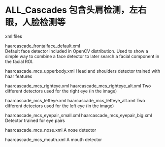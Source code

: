 # ALL_Cascades 包含头肩检测，左右眼，人脸检测等
xml files

haarcascade_frontalface_default.xml   
Default face detector included in OpenCV distribution. Used to show a simple way 
to combine a face detector to later search a facial component in the facial ROI.

haarcascade_mcs_upperbody.xml
Head and shoulders detector trained with haar features

haarcascade_mcs_righteye.xml
haarcascade_mcs_righteye_alt.xml
Two different detectors used for the right eye (in the image)

haarcascade_mcs_lefteye.xml
haarcascade_mcs_lefteye_alt.xml
Two different detectors used for the left eye (in the image)

haarcascade_mcs_eyepair_small.xml
haarcascade_mcs_eyepair_big.xml
Detector trained for eye pairs

haarcascade_mcs_nose.xml
A nose detector

haarcascade_mcs_mouth.xml
A mouth detector
